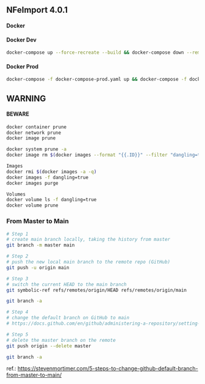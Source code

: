 ## NFeImport 4.0.1

#### Docker

#### Docker Dev

```bash
docker-compose up --force-recreate --build && docker-compose down --remove-orphans
```

#### Docker Prod

```bash
docker-compose -f docker-compose-prod.yaml up && docker-compose -f docker-compose-prod.yaml down --remove-orphans
```

## WARNING 

#### BEWARE

```bash
docker container prune
docker network prune
docker image prune

docker system prune -a
docker image rm $(docker images --format "{{.ID}}" --filter "dangling=true")

Images
docker rmi $(docker images -a -q)
docker images -f dangling=true
docker images purge

Volumes
docker volume ls -f dangling=true
docker volume prune
```

### From Master to Main

```bash
# Step 1 
# create main branch locally, taking the history from master
git branch -m master main

# Step 2 
# push the new local main branch to the remote repo (GitHub) 
git push -u origin main

# Step 3
# switch the current HEAD to the main branch
git symbolic-ref refs/remotes/origin/HEAD refs/remotes/origin/main

git branch -a

# Step 4
# change the default branch on GitHub to main
# https://docs.github.com/en/github/administering-a-repository/setting-the-default-branch

# Step 5
# delete the master branch on the remote
git push origin --delete master

git branch -a
```

ref.: https://stevenmortimer.com/5-steps-to-change-github-default-branch-from-master-to-main/